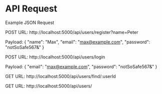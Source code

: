 # API Request

Example JSON Request

POST URL: 
http://localhost:5000/api/users/register?name=Peter

Payload:
{
  "name": "Max",
  "email": "max@example.com",
  "password": "notSoSafe567&"
}

POST URL:
http://localhost:5000/api/users/login

Payload:
{
  "email": "max@example.com",
  "password": "notSoSafe567&"
}

GET URL:
http://localhost:5000/api/users/find/:userId

GET URL:
http://localhost:5000/api/users/